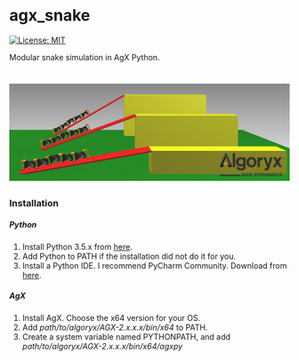 # agx_snake

[![License: MIT](https://img.shields.io/badge/License-MIT-yellow.svg)](https://opensource.org/licenses/MIT)

Modular snake simulation in AgX Python.


![screenshot](screenshot.PNG)
======

### Installation

##### Python

1. Install Python 3.5.x from [here](https://www.python.org/downloads/release/python-354/).
2. Add Python to PATH if the installation did not do it for you.
3. Install a Python IDE. I recommend PyCharm Community. Download from [here](https://www.jetbrains.com/pycharm/download/?gclid=CjwKCAjw-6bWBRBiEiwA_K1ZDUvz0gujReGyy1gph8Qs7UwFtYTpLkCVAXCfTqb92h42EHgo0XmkoRoCKIYQAvD_BwE&gclsrc=aw.ds.ds&dclid=COSr8pPBq9oCFRGSmwodsHUC9w#section=windows).


##### AgX

1. Install AgX. Choose the x64 version for your OS.
2. Add *path/to/algoryx/AGX-2.x.x.x/bin/x64* to PATH.
3. Create a system variable named PYTHONPATH, and add *path/to/algoryx/AGX-2.x.x.x/bin/x64/agxpy*
